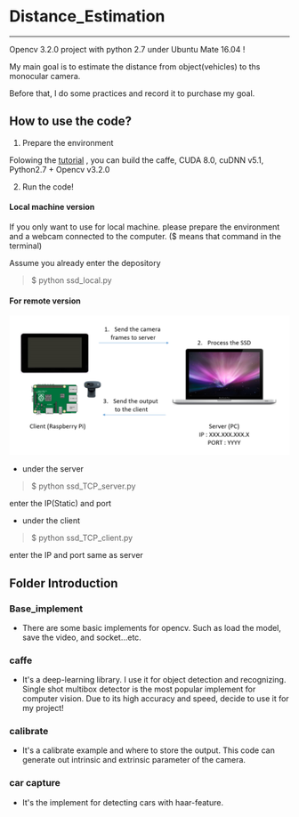 # Distance_Estimation
***
Opencv 3.2.0 project with python 2.7 under Ubuntu Mate 16.04 !  

My main goal is to estimate the distance from object(vehicles) to ths monocular camera.  

Before that, I do some practices and record it to purchase my goal.

## How to use the code?

1. Prepare the environment

Folowing the [tutorial](https://paper.dropbox.com/doc/Single-Shot-Mutilbox-Detector-Environment-built-in-Ubuntu16.04-Caffe-Cuda8.0-python-2.7-Opencv3.2.0-P8eT6TMnbJSw5DzUOgrli)
 , you can build the caffe, CUDA 8.0, cuDNN v5.1, Python2.7 + Opencv v3.2.0


2. Run the code!

#### Local machine version
If you only want to use for local machine. please prepare the environment and a webcam connected to the computer.
($ means that command in the terminal)


Assume you already enter the depository
> $ python ssd_local.py

#### For remote version
![architecture](/socket.png)

* under the server
> $ python ssd_TCP_server.py

enter the IP(Static) and port

* under the client
> $ python ssd_TCP_client.py

enter the IP and port same as server


## Folder Introduction 

### Base_implement
- There are some basic implements for opencv. Such as load the model, save the video, and socket...etc.

### caffe
- It's a deep-learning library. I use it for object detection and recognizing. Single shot multibox detector is the most popular implement for computer vision. Due to its high accuracy and speed, decide to use it for my project!

### calibrate
- It's a calibrate example and where to store the output. This code can generate out intrinsic and extrinsic parameter of the camera.

### car capture
- It's the implement for detecting cars with haar-feature.
